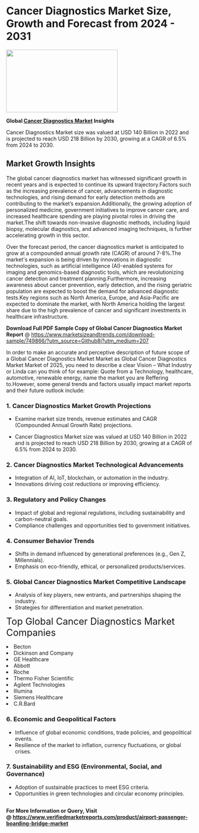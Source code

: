 <H1>Cancer Diagnostics Market Size, Growth and Forecast from 2024 - 2031</H1><img class="aligncenter size-medium wp-image-584254" src="https://thirdeyenews.in/wp-content/uploads/2024/09/Global-Market-Research-300x168.jpeg" alt="" width="300" height="168" /><p><strong>Global&nbsp;<a href="https://www.marketsizeandtrends.com/download-sample/749866/?utm_source=Github8j?utm_medium=207">Cancer Diagnostics Market</a> Insights</strong></p><p>Cancer Diagnostics Market size was valued at USD 140 Billion in 2022 and is projected to reach USD 218 Billion by 2030, growing at a CAGR of 6.5% from 2024 to 2030.</p><p><h2>Market Growth Insights</h2> <p>The global cancer diagnostics market has witnessed significant growth in recent years and is expected to continue its upward trajectory.Factors such as the increasing prevalence of cancer, advancements in diagnostic technologies, and rising demand for early detection methods are contributing to the market’s expansion.Additionally, the growing adoption of personalized medicine, government initiatives to improve cancer care, and increased healthcare spending are playing pivotal roles in driving the market.The shift towards non-invasive diagnostic methods, including liquid biopsy, molecular diagnostics, and advanced imaging techniques, is further accelerating growth in this sector.</p> <p>Over the forecast period, the cancer diagnostics market is anticipated to grow at a compounded annual growth rate (CAGR) of around 7-8%.The market's expansion is being driven by innovations in diagnostic technologies, such as artificial intelligence (AI)-enabled systems for imaging and genomics-based diagnostic tools, which are revolutionizing cancer detection and treatment planning.Furthermore, increasing awareness about cancer prevention, early detection, and the rising geriatric population are expected to boost the demand for advanced diagnostic tests.Key regions such as North America, Europe, and Asia-Pacific are expected to dominate the market, with North America holding the largest share due to the high prevalence of cancer and significant investments in healthcare infrastructure.</p> <p><span class=""><strong>Download Full PDF Sample Copy of Global Cancer Diagnostics Market Report</strong> @ <a href="https://www.marketsizeandtrends.com/download-sample/749866/?utm_source=Github8j?utm_medium=207" target="_blank">https://www.marketsizeandtrends.com/download-sample/749866/?utm_source=Github8j?utm_medium=207</a></span></p><p>In order to make an accurate and perceptive description of future scope of a Global&nbsp;Cancer Diagnostics Market Market as Global&nbsp;Cancer Diagnostics Market Market of 2025, you need to describe a clear Vision &ndash; What Industry or Linda can you think of for example: Quote from a Technology, healthcare, automotive, renewable energy, name the market you are Reffering to.However, some general trends and factors usually impact market reports and their future outlook include:</p><h3>1.&nbsp;<strong>Cancer Diagnostics Market Growth Projections</strong></h3><ul><li>Examine market size trends, revenue estimates and CAGR (Compounded Annual Growth Rate) projections.</li><li><p>Cancer Diagnostics Market size was valued at USD 140 Billion in 2022 and is projected to reach USD 218 Billion by 2030, growing at a CAGR of 6.5% from 2024 to 2030.</p></li></ul><h3>2.&nbsp;<strong>Cancer Diagnostics Market Technological Advancements</strong></h3><ul><li>Integration of AI, IoT, blockchain, or automation in the industry.</li><li>Innovations driving cost reductions or improving efficiency.</li></ul><h3>3.&nbsp;<strong>Regulatory and Policy Changes</strong></h3><ul><li>Impact of global and regional regulations, including sustainability and carbon-neutral goals.</li><li>Compliance challenges and opportunities tied to government initiatives.</li></ul><h3>4.&nbsp;<strong>Consumer Behavior Trends</strong></h3><ul><li>Shifts in demand influenced by generational preferences (e.g., Gen Z, Millennials).</li><li>Emphasis on eco-friendly, ethical, or personalized products/services.</li></ul><h3>5.&nbsp;<strong>Global Cancer Diagnostics Market Competitive Landscape</strong></h3><ul><li>Analysis of key players, new entrants, and partnerships shaping the industry.</li><li>Strategies for differentiation and market penetration.</li></ul><p data-pm-slice="1 1 []"><span style="color: inherit; font-family: inherit; font-size: 25px;">Top Global Cancer Diagnostics Market Companies</span></p><div class="" data-test-id=""><p><li>Becton</li><li> Dickinson and Company</li><li> GE Healthcare</li><li> Abbott</li><li> Roche</li><li> Thermo Fisher Scientific</li><li> Agilent Technologies</li><li> Illumina</li><li> Siemens Healthcare</li><li> C.R.Bard</li></p></div><h3>6.&nbsp;<strong>Economic and Geopolitical Factors</strong></h3><ul><li>Influence of global economic conditions, trade policies, and geopolitical events.</li><li>Resilience of the market to inflation, currency fluctuations, or global crises.</li></ul><h3>7.&nbsp;<strong>Sustainability and ESG (Environmental, Social, and Governance)</strong></h3><ul><li>Adoption of sustainable practices to meet ESG criteria.</li><li>Opportunities in green technologies and circular economy principles.</li></ul><h2><strong style="font-size: 14px;">For More Information or Query, Visit @&nbsp;</strong><a style="background-color: #ffffff; font-size: 14px;" href="https://www.marketsizeandtrends.com/report/cancer-diagnostics-market/" target="_blank">https://www.verifiedmarketreports.com/product/airport-passenger-boarding-bridge-market</a></h2>